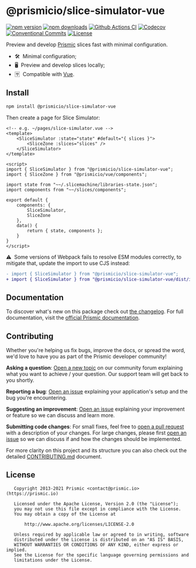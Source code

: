 <!--

Replace all on all files (README.md, CONTRIBUTING.md, bug_report.md, package.json):
- @prismicio/slice-simulator-vue
- Preview and develop Prismic slices fast with minimal configuration
- prismicio/slice-simulator
- slice-simulator

-->

# @prismicio/slice-simulator-vue

[![npm version][npm-version-src]][npm-version-href]
[![npm downloads][npm-downloads-src]][npm-downloads-href]
[![Github Actions CI][github-actions-ci-src]][github-actions-ci-href]
[![Codecov][codecov-src]][codecov-href]
[![Conventional Commits][conventional-commits-src]][conventional-commits-href]
[![License][license-src]][license-href]

Preview and develop [Prismic][prismic] slices fast with minimal configuration.

- 🛠 &nbsp;Minimal configuration;
- 🖥 &nbsp;Preview and develop slices locally;
- 🈂 &nbsp;Compatible with [Vue][vue].

## Install

```bash
npm install @prismicio/slice-simulator-vue
```

Then create a page for Slice Simulator:
```vue
<!-- e.g. ~/pages/slice-simulator.vue -->
<template>
	<SliceSimulator :state="state" #default="{ slices }">
		<SliceZone :slices="slices" />
	</SliceSimulator>
</template>

<script>
import { SliceSimulator } from "@prismicio/slice-simulator-vue";
import { SliceZone } from "@prismicio/vue/components";

import state from "~~/.slicemachine/libraries-state.json";
import components from "~~/slices/components";

export default {
	components: {
		SliceSimulator,
		SliceZone
	},
	data() {
		return { state, components };
	}
}
</script>
```

⚠ &nbsp;Some versions of Webpack fails to resolve ESM modules correctly, to mitigate that, update the import to use CJS instead:
```diff
- import { SliceSimulator } from "@prismicio/slice-simulator-vue";
+ import { SliceSimulator } from "@prismicio/slice-simulator-vue/dist/index.cjs";
```

## Documentation

To discover what's new on this package check out [the changelog][changelog]. For full documentation, visit the [official Prismic documentation][prismic-docs].

## Contributing

Whether you're helping us fix bugs, improve the docs, or spread the word, we'd love to have you as part of the Prismic developer community!

**Asking a question**: [Open a new topic][forum-question] on our community forum explaining what you want to achieve / your question. Our support team will get back to you shortly.

**Reporting a bug**: [Open an issue][repo-bug-report] explaining your application's setup and the bug you're encountering.

**Suggesting an improvement**: [Open an issue][repo-feature-request] explaining your improvement or feature so we can discuss and learn more.

**Submitting code changes**: For small fixes, feel free to [open a pull request][repo-pull-requests] with a description of your changes. For large changes, please first [open an issue][repo-feature-request] so we can discuss if and how the changes should be implemented.

For more clarity on this project and its structure you can also check out the detailed [CONTRIBUTING.md][contributing] document.

## License

```
   Copyright 2013-2021 Prismic <contact@prismic.io> (https://prismic.io)

   Licensed under the Apache License, Version 2.0 (the "License");
   you may not use this file except in compliance with the License.
   You may obtain a copy of the License at

       http://www.apache.org/licenses/LICENSE-2.0

   Unless required by applicable law or agreed to in writing, software
   distributed under the License is distributed on an "AS IS" BASIS,
   WITHOUT WARRANTIES OR CONDITIONS OF ANY KIND, either express or implied.
   See the License for the specific language governing permissions and
   limitations under the License.
```

<!-- Links -->

[prismic]: https://prismic.io

<!-- TODO: Replace link with a more useful one if available -->

[prismic-docs]: https://prismic.io/docs
[changelog]: ./CHANGELOG.md
[contributing]: ./CONTRIBUTING.md
[vue]: https://vuejs.org

<!-- TODO: Replace link with a more useful one if available -->

[forum-question]: https://community.prismic.io
[repo-bug-report]: https://github.com/prismicio/slice-simulator/issues/new?assignees=&labels=bug&template=bug_report.md&title=
[repo-feature-request]: https://github.com/prismicio/slice-simulator/issues/new?assignees=&labels=enhancement&template=feature_request.md&title=
[repo-pull-requests]: https://github.com/prismicio/slice-simulator/pulls

<!-- Badges -->

[npm-version-src]: https://img.shields.io/npm/v/@prismicio/slice-simulator-vue/latest.svg
[npm-version-href]: https://npmjs.com/package/@prismicio/slice-simulator-vue
[npm-downloads-src]: https://img.shields.io/npm/dm/@prismicio/slice-simulator-vue.svg
[npm-downloads-href]: https://npmjs.com/package/@prismicio/slice-simulator-vue
[github-actions-ci-src]: https://github.com/prismicio/slice-simulator/workflows/ci/badge.svg
[github-actions-ci-href]: https://github.com/prismicio/slice-simulator/actions?query=workflow%3Aci
[codecov-src]: https://img.shields.io/codecov/c/github/prismicio/slice-simulator.svg
[codecov-href]: https://codecov.io/gh/prismicio/slice-simulator
[conventional-commits-src]: https://img.shields.io/badge/Conventional%20Commits-1.0.0-yellow.svg
[conventional-commits-href]: https://conventionalcommits.org
[license-src]: https://img.shields.io/npm/l/@prismicio/slice-simulator-vue.svg
[license-href]: https://npmjs.com/package/@prismicio/slice-simulator-vue

